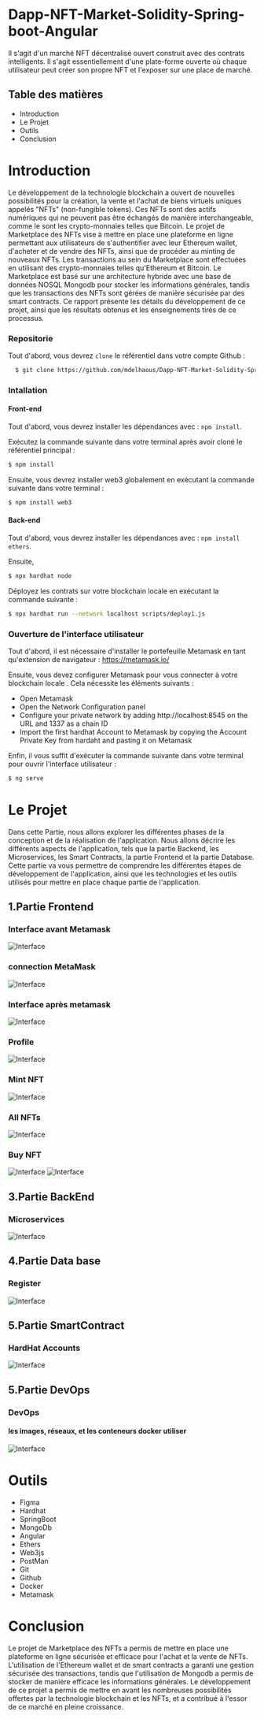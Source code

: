 # Dapp-NFT-Market-Solidity-Spring-boot-Angular
Il s'agit d'un marché NFT décentralisé ouvert construit avec des contrats intelligents. Il s'agit essentiellement d'une plate-forme ouverte où chaque utilisateur peut créer son propre NFT et l'exposer sur une place de marché.
## Table des matières

- Introduction
- Le Projet
- Outils
- Conclusion

# Introduction
  Le développement de la technologie blockchain a ouvert de nouvelles possibilités pour la création, la vente et l'achat de biens virtuels uniques appelés "NFTs" (non-fungible tokens). Ces NFTs sont des actifs numériques qui ne peuvent pas être échangés de manière interchangeable, comme le sont les crypto-monnaies telles que Bitcoin.
  Le projet de Marketplace des NFTs vise à mettre en place une plateforme en ligne permettant aux utilisateurs de s'authentifier avec leur Ethereum wallet, d'acheter et de vendre des NFTs, ainsi que de procéder au minting de nouveaux NFTs. Les transactions au sein du Marketplace sont effectuées en utilisant des crypto-monnaies telles qu'Ethereum et Bitcoin.
  Le Marketplace est basé sur une architecture hybride avec une base de données NOSQL Mongodb pour stocker les informations générales, tandis que les transactions des NFTs sont gérées de manière sécurisée par des smart contracts.
  Ce rapport présente les détails du développement de ce projet, ainsi que les résultats obtenus et les enseignements tirés de ce processus.

### Repositorie
Tout d'abord, vous devrez `clone`  le référentiel dans votre compte Github :
```bash
  $ git clone https://github.com/mdelhaous/Dapp-NFT-Market-Solidity-Spring-boot-Angular.git
```
### Intallation 
#### Front-end
Tout d'abord, vous devrez installer les dépendances avec : `npm install`.

Exécutez la commande suivante dans votre terminal après avoir cloné le référentiel principal :
```bash
$ npm install
```

Ensuite, vous devrez installer web3 globalement en exécutant la commande suivante dans votre terminal :
```bash
$ npm install web3
```
#### Back-end
Tout d'abord, vous devrez installer les dépendances avec : `npm install ethers`.

Ensuite,
```bash
$ npx hardhat node
```

Déployez les contrats sur votre blockchain locale en exécutant la commande suivante :
```bash
$ npx hardhat run --network localhost scripts/deploy1.js
```

### Ouverture de l'interface utilisateur
Tout d'abord, il est nécessaire d'installer le portefeuille Metamask en tant qu'extension de navigateur : https://metamask.io/

Ensuite, vous devez configurer Metamask pour vous connecter à votre blockchain locale . Cela nécessite les éléments suivants :

- Open Metamask
- Open the Network Configuration panel
- Configure your private network by adding http://localhost:8545 on the URL and 1337 as a chain ID
- Import the first hardhat Account to Metamask by copying the Account Private Key from hardaht and pasting it on Metamask

Enfin, il vous suffit d'exécuter la commande suivante dans votre terminal pour ouvrir l'interface utilisateur :
```bash
$ ng serve
```

# Le Projet
Dans cette Partie, nous allons explorer les différentes phases de la conception et de la réalisation de l'application. Nous allons décrire les différents aspects de l'application, tels que la partie Backend, les Microservices, les Smart Contracts, la partie Frontend et la partie Database.
Cette partie va vous permettre de comprendre les différentes étapes de développement de l'application, ainsi que les technologies et les outils utilisés pour mettre en place chaque partie de l'application.
## 1.Partie Frontend
### Interface avant Metamask 
![Interface](https://github.com/alirahich01/pic/blob/master/interfaceMarket.png?raw=true)
### connection MetaMask 
![Interface](https://github.com/alirahich01/pic/blob/master/connectionMetaMask.png?raw=true)
### Interface après metamask
![Interface](https://github.com/alirahich01/pic/blob/master/interfaceMarket2.png?raw=true)
### Profile
![Interface](https://github.com/alirahich01/pic/blob/master/peofiles.png?raw=true)
### Mint NFT
![Interface](https://github.com/alirahich01/pic/blob/master/MintNft.png?raw=true)
### All NFTs
![Interface](https://github.com/alirahich01/pic/blob/master/AllNfts.png?raw=true)
### Buy NFT
![Interface](https://github.com/alirahich01/pic/blob/master/Buynfts.png?raw=true)
![Interface](https://github.com/alirahich01/pic/blob/master/Buynft2.png?raw=true)
## 3.Partie BackEnd
### Microservices
![Interface](https://github.com/alirahich01/pic/blob/master/micro.png?raw=true)
## 4.Partie Data base
### Register
![Interface](https://github.com/alirahich01/pic/blob/master/DataBase.png?raw=true)
## 5.Partie SmartContract
### HardHat Accounts
![Interface](https://github.com/alirahich01/pic/blob/master/Hardhat.png?raw=true)
## 5.Partie DevOps
### DevOps
#### les images, réseaux, et les conteneurs docker utiliser
![Interface](https://github.com/alirahich01/pic/blob/master/DevOPs.png?raw=true)

# Outils
- Figma
- Hardhat
- SpringBoot
- MongoDb
- Angular
- Ethers
- Web3js
- PostMan
- Git
- Github
- Docker
- Metamask

# Conclusion
  Le projet de Marketplace des NFTs a permis de mettre en place une plateforme en ligne sécurisée et efficace pour l'achat et la vente de NFTs. L'utilisation de l'Ethereum wallet et de smart contracts a garanti une gestion sécurisée des transactions, tandis que l'utilisation de Mongodb a permis de stocker de manière efficace les informations générales. Le développement de ce projet a permis de mettre en avant les nombreuses possibilités offertes par la technologie blockchain et les NFTs, et a contribué à l'essor de ce marché en pleine croissance.
